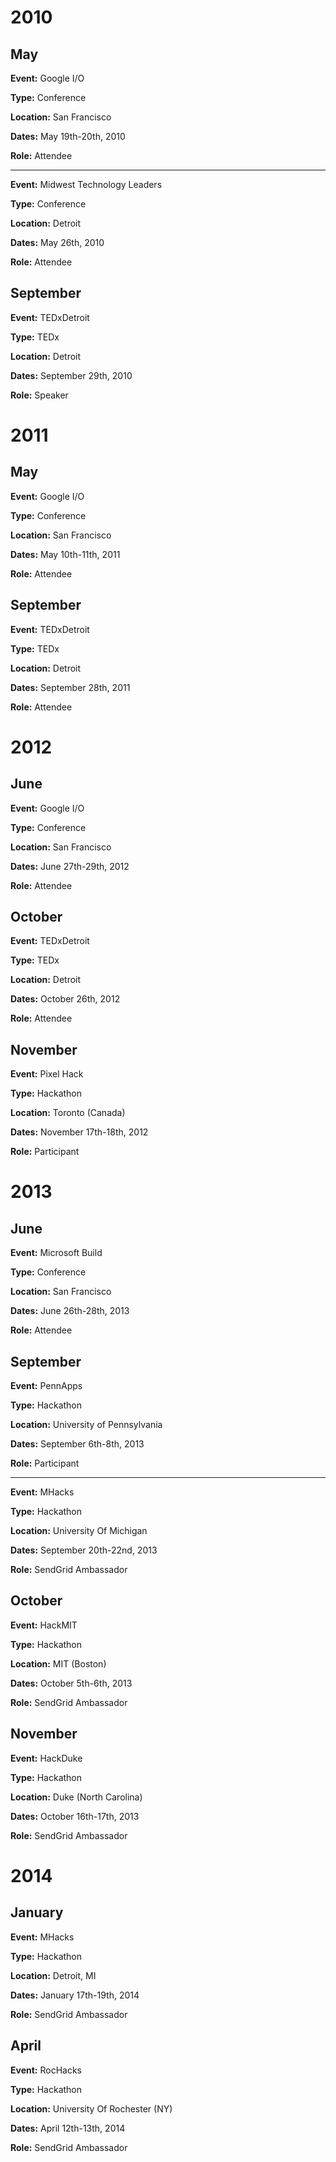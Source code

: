 # 2010

## May
**Event:** Google I/O

**Type:** Conference

**Location:** San Francisco

**Dates:** May 19th-20th, 2010

**Role:** Attendee

---

**Event:** Midwest Technology Leaders

**Type:** Conference

**Location:** Detroit

**Dates:** May 26th, 2010

**Role:** Attendee

## September
**Event:** TEDxDetroit

**Type:** TEDx

**Location:** Detroit

**Dates:** September 29th, 2010

**Role:** Speaker

# 2011

## May
**Event:** Google I/O

**Type:** Conference

**Location:** San Francisco

**Dates:** May 10th-11th, 2011

**Role:** Attendee

## September
**Event:** TEDxDetroit

**Type:** TEDx

**Location:** Detroit

**Dates:** September 28th, 2011

**Role:** Attendee

# 2012

## June
**Event:** Google I/O

**Type:** Conference

**Location:** San Francisco

**Dates:** June 27th-29th, 2012

**Role:** Attendee

## October
**Event:** TEDxDetroit

**Type:** TEDx

**Location:** Detroit

**Dates:** October 26th, 2012

**Role:** Attendee


## November
**Event:** Pixel Hack

**Type:** Hackathon

**Location:** Toronto (Canada)

**Dates:** November 17th-18th, 2012

**Role:** Participant


# 2013

## June
**Event:** Microsoft Build

**Type:** Conference

**Location:** San Francisco

**Dates:** June 26th-28th, 2013

**Role:** Attendee

## September
**Event:** PennApps

**Type:** Hackathon

**Location:** University of Pennsylvania

**Dates:** September 6th-8th, 2013

**Role:** Participant

---

**Event:** MHacks

**Type:** Hackathon

**Location:** University Of Michigan

**Dates:** September 20th-22nd, 2013

**Role:** SendGrid Ambassador

## October

**Event:** HackMIT

**Type:** Hackathon

**Location:** MIT (Boston)

**Dates:** October 5th-6th, 2013

**Role:** SendGrid Ambassador

## November

**Event:** HackDuke

**Type:** Hackathon

**Location:** Duke (North Carolina)

**Dates:** October 16th-17th, 2013

**Role:** SendGrid Ambassador

# 2014

## January
**Event:** MHacks

**Type:** Hackathon

**Location:** Detroit, MI

**Dates:** January 17th-19th, 2014

**Role:** SendGrid Ambassador

## April
**Event:** RocHacks

**Type:** Hackathon

**Location:** University Of Rochester (NY)

**Dates:** April 12th-13th, 2014

**Role:** SendGrid Ambassador
